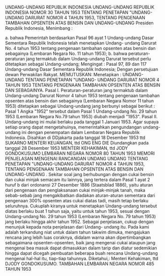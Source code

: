  UNDANG-UNDANG REPUBLIK INDONESIA UNDANG-UNDANG REPUBLIK INDONESIA NOMOR 30 TAHUN 1953 TENTANG PENETAPAN "UNDANG-UNDANG DARURAT NOMOR 4 TAHUN 1953, TENTANG PENGENAAN TAMBAHAN OPSENTEN ATAS BENSIN DAN UNDANG-UNDANG Presiden Republik Indonesia,
Menimbang :

a. bahwa Pemerintah berdasarkan Pasal 96 ayat 1 Undang-undang Dasar Sementara Republik Indonesia telah menetapkan Undang- undang Darurat No. 4 tahun 1953 tentang pengenaan tambahan opsenten atas bensin dan sebagainya (Lembaran Negara No. 11 tahun 1953);
b. bahwa peraturan-peraturan jang termaktub dalam Undang-undang Darurat tersebut perlu ditetapkan sebagai Undang-undang;
Mengingat :
 Pasal 97, 89 dan 117 Undang-undang Dasar Sementara Republik Indonesia; Dengan persetujuan dewan Perwakilan Rakyat.
MEMUTUSKAN:
 Menetapkan : UNDANG-UNDANG TENTANG PENETAPAN "UNDANG- UNDANG DARURAT NOMOR 4 TAHUN 1953 TENTANG PENGENAAN TAMBAHAN OPSENTEN ATAS BENSIN DAN SEBAGAINYA. Pasal I. Peraturan-peraturan jang termaktub dalam Undang-undang Darurat Nomor 4 tahun 1953 tentang pengenaan tambahan opsenten atas bensin dan sebagainya (Lembaran Negara Nomor 11 tahun 1953) ditetapkan sebagai Undang-undang jang berbunyi sebagai berikut :
Pasal 1
Angka "1952" tersebut dalam Pasal 1 Undang-undang No. 29 tahun 1953 (Lembaran Negara No.79 tahun 1953) diubah menjadi "1953". Pasal II. Undang-undang ini mulai berlaku pada tanggal 1 Januari 1953. Agar supaya setiap orang dapat mengetahuinya, memerintahkan pengundangan undang-undang ini dengan penempatan dalam Lembaran Negara Republik Indonesia. Disahkan di DDjakarta pada tanggal 18 Desember 1953 ttd SUKARNO MENTERI KEUANGAN, ttd ONG ENG DIE Diundangkan pada tanggal 28 Desember 1953 MENTERI KEHAKIMAN, ttd JODY GONDOKUSUMO LEMBARAN NEGARA NOMOR 80 TAHUN 1953 MEMORI PENJELASAN MENGENAI RANCANGAN UNDANG UNDANG TENTANG PENETAPAN "UNDANG-UNDANG DARURAT NOMOR 4 TAHUN 1953, TENTANG PENGENAAN TAMBAHAN OPSENTEN ATAS BENSIN DAN UNDANG-UNDANG . Sekitar soal jang berhubungan dengan cukai bensin dan cukai minjak semacam itu lainnya, jang tertera dalam Pasal 1 ayat 2 huruf b dari ordonansi 27 Desember 1886 (Staatsblad 1886), yaitu aturan dari pengenaan dan penglaksanaan cukai minjak-minjak tanah, maka sebab-sebab jang mengakibatkan diadakan aturan-aturan sementara dari pengenaan 300% opsenten atas cukai diatas tadi, masih tetap berlaku seluruhnya. Cukuplah kiranya untuk menetapkan Undang-undang tersebut diatas berlaku buat 1 tahun saja, yaitu untuk tahun 1953, sesuai dengan Undang-undang No. 29 tahun 1953 (Lembaran Negara No. 79 tahun 1953) jang berlaku hingga akhir tahun 1952. Sebagai penjelasan, cukup dengan menunjuk kepada nota penjelasan dari Undang- undang itu. Pada kami adalah terkandung niat untuk dalam tahun takwim dimuka, mengajukan rencana jang lebih luas coraknya, didalam warna akan dipertimbangkan sebagaimana opsenten-opsenten, baik jang mengenai cukai ataupun jang mengenai bea masuk dapat dimasukkan dalam tarip dan diatur sedemikian hingga dapat dicegah pembuatan beberapa buah rencana Undang-undang mengenai hal-hal itu, tiap-tiap tahunnya. Diketahui,: Menteri Kehakiman, ttd DJODY GONDOKUSUMO. TAMBAHAN LEMBARAN NEGARA NOMOR 485 TAHUN 1953